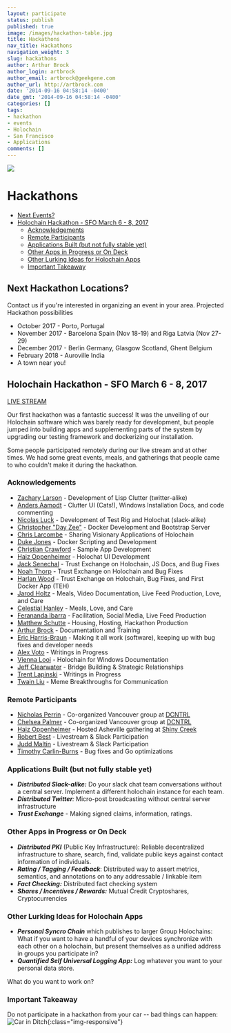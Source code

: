 ```yaml
---
layout: participate
status: publish
published: true
image: /images/hackathon-table.jpg
title: Hackathons
nav_title: Hackathons
navigation_weight: 3
slug: hackathons
author: Arthur Brock
author_login: artbrock
author_email: artbrock@geekgene.com
author_url: http://artbrock.com
date: '2014-09-16 04:58:14 -0400'
date_gmt: '2014-09-16 04:58:14 -0400'
categories: []
tags:
- hackathon
- events
- Holochain
- San Francisco
- Applications
comments: []
---
```

<div class="col-lg-8" markdown="1"><img class="fit responsive img-responsive " src="/images/hackathon-table.jpg">

# Hackathons
<!-- TOC depthFrom:2 depthTo:6 withLinks:1 updateOnSave:1 orderedList:0 -->

- [Next Events?](#next-events)
- [Holochain Hackathon - SFO March 6 - 8, 2017](#holochain-hackathon-sfo-march-6-8-2017)
	- [Acknowledgements](#acknowledgements)
	- [Remote Participants](#remote-participants)
	- [Applications Built (but not fully stable yet)](#applications-built-but-not-fully-stable-yet)
	- [Other Apps in Progress or On Deck](#other-apps-in-progress-or-on-deck)
	- [Other Lurking Ideas for Holochain Apps](#other-lurking-ideas-for-holochain-apps)
	- [Important Takeaway](#important-takeaway)

<!-- /TOC -->


## Next Hackathon Locations?
Contact us if you're interested in organizing an event in your area. Projected Hackathon possibilities
 * October 2017 - Porto, Portugal
 * November 2017 - Barcelona Spain (Nov 18-19) and Riga Latvia (Nov 27-29)
 * December 2017 - Berlin Germany, Glasgow Scotland, Ghent Belgium
 * February 2018 - Auroville India
 * A town near you!

## Holochain Hackathon - SFO March 6 - 8, 2017

<a class="btn btn-primary btn-xl pull-right" href="https://www.youtube.com/watch?v=-RyFJWK4mhI&feature=youtu.be">LIVE STREAM</a>

Our first hackathon was a fantastic success! It was the unveiling of our Holochain software which was barely ready for development, but people jumped into building apps and supplementing parts of the system by upgrading our testing framework and dockerizing our installation.

Some people participated remotely during our live stream and at other times. We had some great events, meals, and gatherings that people came to who couldn't make it during the hackathon.

### Acknowledgements
 - [Zachary Larson](http://github.com/hierophantos) - Development of Lisp Clutter (twitter-alike)
 - [Anders Aamodt](http://github.com/andersaamodt) - Clutter UI (Cats!), Windows Installation Docs, and code commenting
 - [Nicolas Luck](http://github.com/lucksus) - Development of Test Rig and Holochat (slack-alike)
 - [Christopher "Day Zee"](http://github.com/christophererreay) - Docker Development and Bootstrap Server
 - [Chris Larcombe](http://github.com/chrislarcombe) - Sharing Visionary Applications of Holochain
 - [Duke Jones](http://github.com/dukejones) - Docker Scripting and Development
 - [Christian Crawford](http://github.com/xenocom) - Sample App Development
 - [Haiz Oppenheimer](http://github.com/haizop) - Holochat UI Development
 - [Jack Senechal](http://github.com/jacksenechal) - Trust Exchange on Holochain, JS Docs, and Bug Fixes
 - [Noah Thorp](http://github.com/aquabu) - Trust Exchange on Holochain and Bug Fixes
 - [Harlan Wood](http://github.com/harlantwood) - Trust Exchange on Holochain, Bug Fixes, and First Docker App (TEH)
 - [Jarod Holtz](http://github.com/jarodholtz) - Meals, Video Documentation, Live Feed Production, Love, and Care
 - [Celestial Hanley](http://twitter.com/han_cee) - Meals, Love, and Care
 - [Ferananda Ibarra](http://twitter.com/fer_ananda) - Facilitation, Social Media, Live Feed Production
 - [Matthew Schutte](http://github.com/matthewjosef) - Housing, Hosting, Hackathon Production
 - [Arthur Brock](http://github.com/artbrock) - Documentation and Training
 - [Eric Harris-Braun](http://github.com/zippy) - Making it all work (software), keeping up with bug fixes and developer needs
 - [Alex Voto](https://twitter.com/AVotoFuture) - Writings in Progress
 - [Vienna Looi](http://twitter.com/viennalooi) - Holochain for Windows Documentation
 - [Jeff Clearwater](http://github.com/clrwater) - Bridge Building & Strategic Relationships
 - [Trent Lapinski](@trentlapinski) - Writings in Progress
 - [Twain Liu](http://twitter.com/twainus) - Meme Breakthroughs for Communication

### Remote Participants
 - [Nicholas Perrin](http://github.com/nwperrin) - Co-organized Vancouver group at [DCNTRL](https://www.meetup.com/dctrlvan/)
 - [Chelsea Palmer](http://github.com/chiselinc) - Co-organized Vancouver group at [DCNTRL](https://www.meetup.com/dctrlvan/)
 - [Haiz Oppenheimer](http://github.com/haizop) - Hosted Asheville gathering at [Shiny Creek](http://www.shinycreek.com/)
 - [Robert Best](http://github.com/bortseb) - Livestream & Slack Participation
 - [Judd Maltin](http://github.com/newgoliath) - Livestream & Slack Participation
 - [Timothy Carlin-Burns](http://github.com/timotree3) - Bug fixes and Go optimizations


### Applications Built (but not fully stable yet)
 - _**Distributed Slack-alike:**_ Do your slack chat team conversations without a central server. Implement a different holochain instance for each team.
 - _**Distributed Twitter**:_ Micro-post broadcasting without central server infrastructure
 - _**Trust Exchange**_ - Making signed claims, information, ratings.

### Other Apps in Progress or On Deck
 - _**Distributed PKI**_ (Public Key Infrastructure): Reliable decentralized infrastructure to share, search, find, validate public keys against contact information of individuals.
 -  _**Rating / Tagging / Feedback**_: Distributed way to assert metrics, semantics, and annotations on to any addressable / linkable item
 - _**Fact Checking:**_ Distributed fact checking system
 - _**Shares / Incentives / Rewards:**_ Mutual Credit Cryptoshares, Cryptocurrencies

### Other Lurking Ideas for Holochain Apps
 - _**Personal Syncro Chain**_ which publishes to larger Group Holochains: What if you want to have a handful of your devices synchronize with each other on a holochain, but present themselves as a unified address in groups you participate in?
 - _**Quantified Self Universal Logging App:**_ Log whatever you want to your personal data store.

What do you want to work on?


### Important Takeaway

Do not participate in a hackathon from your car -- bad things can happen: <br />
![Car in Ditch](/images/car_ditch.jpg){:class="img-responsive"}

</div>
